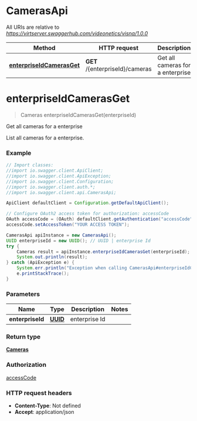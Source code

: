 # CamerasApi

All URIs are relative to *https://virtserver.swaggerhub.com/videonetics/visna/1.0.0*

Method | HTTP request | Description
------------- | ------------- | -------------
[**enterpriseIdCamerasGet**](CamerasApi.md#enterpriseIdCamerasGet) | **GET** /{enterpriseId}/cameras | Get all cameras for a enterprise

<a name="enterpriseIdCamerasGet"></a>
# **enterpriseIdCamerasGet**
> Cameras enterpriseIdCamerasGet(enterpriseId)

Get all cameras for a enterprise

List all cameras for a enterprise.

### Example
```java
// Import classes:
//import io.swagger.client.ApiClient;
//import io.swagger.client.ApiException;
//import io.swagger.client.Configuration;
//import io.swagger.client.auth.*;
//import io.swagger.client.api.CamerasApi;

ApiClient defaultClient = Configuration.getDefaultApiClient();

// Configure OAuth2 access token for authorization: accessCode
OAuth accessCode = (OAuth) defaultClient.getAuthentication("accessCode");
accessCode.setAccessToken("YOUR ACCESS TOKEN");

CamerasApi apiInstance = new CamerasApi();
UUID enterpriseId = new UUID(); // UUID | enterprise Id
try {
    Cameras result = apiInstance.enterpriseIdCamerasGet(enterpriseId);
    System.out.println(result);
} catch (ApiException e) {
    System.err.println("Exception when calling CamerasApi#enterpriseIdCamerasGet");
    e.printStackTrace();
}
```

### Parameters

Name | Type | Description  | Notes
------------- | ------------- | ------------- | -------------
 **enterpriseId** | [**UUID**](.md)| enterprise Id |

### Return type

[**Cameras**](Cameras.md)

### Authorization

[accessCode](../README.md#accessCode)

### HTTP request headers

 - **Content-Type**: Not defined
 - **Accept**: application/json


